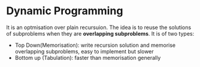 # Dynamic Programming
 It is an optmisation over plain recursuion. The idea is to reuse the solutions of subproblems when they are **overlapping subproblems**. It is of two types:
  - Top Down(Memorisation): write recursion solution and memorise overlapping subproblems, easy to implement but slower
  - Bottom up (Tabulation): faster than memorisation generally